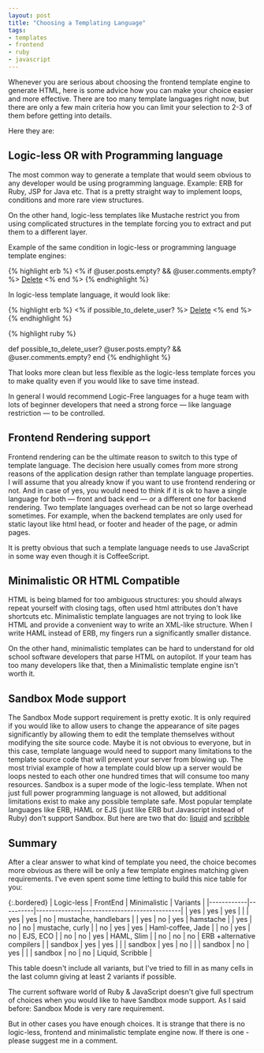 ```yaml
---
layout: post
title: "Choosing a Templating Language"
tags: 
- templates
- frontend
- ruby
- javascript
---
```


Whenever you are serious about choosing the frontend template engine to generate HTML, here is some advice how you can make your choice easier and 
more effective. There are too many template languages right now, but there are only a few main criteria how you can limit your selection to 2-3 of them before
getting into details.

<!--more-->

Here they are:

## Logic-less OR with Programming language

The most common way to generate a template that would seem obvious to any developer would be using programming language.
Example: ERB for Ruby, JSP for Java etc.
That is a pretty straight way to implement loops, conditions and more rare view structures.

On the other hand, logic-less templates like Mustache restrict you from using complicated structures in the template forcing you to extract and put them to a different layer.

Example of the same condition in logic-less or programming language template engines:

{% highlight erb %}
<% if @user.posts.empty? && @user.comments.empty? %>
  <a href="#">Delete</a>
<% end %>
{% endhighlight %}
  
In logic-less template language, it would look like:

{% highlight erb %}
<% if possible_to_delete_user? %>
  <a href="#">Delete</a>
<% end %>
{% endhighlight %}

{% highlight ruby %}

def possible_to_delete_user?
  @user.posts.empty? && @user.comments.empty?
end
{% endhighlight %}

That looks more clean but less flexible as the logic-less template forces you to make quality even if you would like to save time instead.

In general I would recommend Logic-Free languages for a huge team with lots of beginner developers that need a strong force &mdash; like language restriction &mdash; to be controlled.

## Frontend Rendering support

Frontend rendering can be the ultimate reason to switch to this type of template language. The decision here usually comes from more strong reasons of the application design rather than template language properties.
I will assume that you already know if you want to use frontend rendering or not.
And in case of yes, you would need to think if it is ok to have a single language  for both &mdash; front and back end &mdash; or a different one for backend rendering.
Two template languages overhead can be not so large overhead sometimes. For example, when the backend templates are only used for static layout like html head, or footer and header of the page, or admin pages.

It is pretty obvious that such a template language needs to use JavaScript in some way even though it is CoffeeScript. 

## Minimalistic OR HTML Compatible

HTML is being blamed for too ambiguous structures: you should always repeat yourself with closing tags, often used html attributes don't have shortcuts etc.
Minimalistic template languages are not trying to look like HTML and provide a convenient way to write an XML-like structure.
When I write HAML instead of ERB, my fingers run a significantly smaller distance.

On the other hand, minimalistic templates can be hard to understand for old school software developers that parse HTML on autopilot.
If your team has too many developers like that, then a Minimalistic template engine isn't worth it.

## Sandbox Mode support

The Sandbox Mode support requirement is pretty exotic. It is only required if you would like to allow users to change the appearance of site pages significantly
by allowing them to edit the template themselves without modifying the site source code.
Maybe it is not obvious to everyone, but in this case, template language would need to support many limitations to the template source code that will prevent your server from blowing up.
The most trivial example of how a template could blow up a server would be loops nested to each other one hundred times that will consume too many resources.
Sandbox is a super mode of the logic-less template. When not just full power programming language is not allowed, but additional limitations exist to make any possible template safe.
Most popular template languages like ERB, HAML or EJS (just like ERB but Javascript instead of Ruby) don't support Sandbox. But here are two that do: [liquid](http://github.com/shopify/liquid) and [scribble](https://github.com/stefankroes/scribble)

## Summary

After a clear answer to what kind of template you need, the choice becomes more obvious as there will be only a few template engines matching given requirements.
I've even spent some time letting to build this nice table for you:

{:.bordered}
| Logic-less | FrontEnd | Minimalistic | Variants                      |
|------------|----------|--------------|-------------------------------|
| yes        | yes      | yes          |                               |
| yes        | yes      | no           | mustache, handlebars          |
| yes        | no       | yes          | hamstache                     |
| yes        | no       | no           | mustache, curly               |
| no         | yes      | yes          | Haml-coffee, Jade             |
| no         | yes      | no           | EJS, ECO                      |
| no         | no       | yes          | HAML, Slim                    |
| no         | no       | no           | ERB +alternative compilers    |
| sandbox    | yes      | yes          |                               |
| sandbox    | yes      | no           |                               |
| sandbox    | no       | yes          |                               |
| sandbox    | no       | no           | Liquid, Scribble              |

This table doesn't include all variants, but I've tried to fill in as many cells in the last column giving at least 2 variants if possible.

The current software world of Ruby & JavaScript doesn't give full spectrum of choices when you would like to have Sandbox mode support.
As I said before: Sandbox Mode is very rare requirement.

But in other cases you have enough choices. It is strange that there is no logic-less, frontend and minimalistic template engine now. If there is one - please suggest me in a comment.

